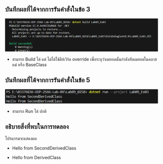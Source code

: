 ## บันทึกผลที่ได้จากการรันคำสั่งในข้อ 3

![pic](/Pictures/pic-8.png)

- สามารถ Build ได้ แต่ ไม่ได้ใช้คีย์เวิร์ด override เพื่อระบุว่าเมทอดนั้นกำลังทับเมทอดในคลาสแม่ หรือ BaseClass 

## บันทึกผลที่ได้จากการรันคำสั่งในข้อ 5

![pic](/Pictures/pic-9.png)

- สามารถ Run ได้ ปกติ

## อธิบายสิ่งที่พบในการทดลอง

โปรแกรมจะแสดงผล

- Hello from SecondDerivedClass

- Hello from DerivedClass
